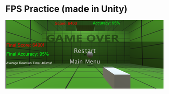 # FPS Practice (made in Unity)
![Image of Game Over screen](https://github.com/sethks/FPSpracticeUnity/blob/master/gameover.png)
